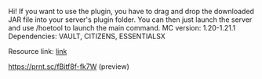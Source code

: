 Hi! If you want to use the plugin, you have to drag and drop the downloaded JAR file into your server's plugin folder. You can then just launch the server and use /hoetool to launch the main command. MC version: 1.20-1.21.1
Dependencies: VAULT, CITIZENS, ESSENTIALSX

Resource link: [link](https://hangar.papermc.io/szym402pl/customhoetool)

https://prnt.sc/fBitf8f-fk7W (preview)

